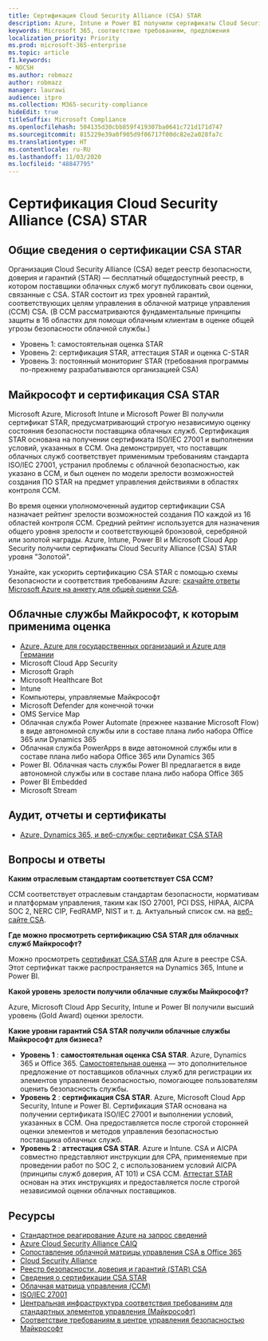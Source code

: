 ```yaml
---
title: Сертификация Cloud Security Alliance (CSA) STAR
description: Azure, Intune и Power BI получили сертификаты Cloud Security Alliance STAR уровня "Золотой".
keywords: Microsoft 365, соответствие требованиям, предложения
localization_priority: Priority
ms.prod: microsoft-365-enterprise
ms.topic: article
f1.keywords:
- NOCSH
ms.author: robmazz
author: robmazz
manager: laurawi
audience: itpro
ms.collection: M365-security-compliance
hideEdit: true
titleSuffix: Microsoft Compliance
ms.openlocfilehash: 504135d30cbb859f419307ba0641c721d171d747
ms.sourcegitcommit: 815229e39a0f905d9f06717f00dc82e2a028fa7c
ms.translationtype: HT
ms.contentlocale: ru-RU
ms.lasthandoff: 11/03/2020
ms.locfileid: "48847795"
---
```

# <a name="cloud-security-alliance-csa-star-certification"></a>Сертификация Cloud Security Alliance (CSA) STAR

## <a name="csa-star-certification-overview"></a>Общие сведения о сертификации CSA STAR

Организация Cloud Security Alliance (CSA) ведет реестр безопасности, доверия и гарантий (STAR) — бесплатный общедоступный реестр, в котором поставщики облачных служб могут публиковать свои оценки, связанные с CSA. STAR состоит из трех уровней гарантий, соответствующих целям управления в облачной матрице управления (CCM) CSA. (В CCM рассматриваются фундаментальные принципы защиты в 16 областях для помощи облачным клиентам в оценке общей угрозы безопасности облачной службы.)

- Уровень 1: самостоятельная оценка STAR
- Уровень 2: сертификация STAR, аттестация STAR и оценка C-STAR
- Уровень 3: постоянный мониторинг STAR (требования программы по-прежнему разрабатываются организацией CSA)

## <a name="microsoft-and-csa-star-certification"></a>Майкрософт и сертификация CSA STAR

Microsoft Azure, Microsoft Intune и Microsoft Power BI получили сертификат STAR, предусматривающий строгую независимую оценку состояния безопасности поставщика облачных служб. Сертификация STAR основана на получении сертификата ISO/IEC 27001 и выполнении условий, указанных в CCM. Она демонстрирует, что поставщик облачных служб соответствует применимым требованиям стандарта ISO/IEC 27001, устранил проблемы с облачной безопасностью, как указано в CCM, и был оценен по модели зрелости возможностей создания ПО STAR на предмет управления действиями в областях контроля CCM.  
  
Во время оценки уполномоченный аудитор сертификации CSA назначает рейтинг зрелости возможностей создания ПО каждой из 16 областей контроля CCM. Средний рейтинг используется для назначения общего уровня зрелости и соответствующей бронзовой, серебряной или золотой награды. Azure, Intune, Power BI и Microsoft Cloud App Security получили сертификаты Cloud Security Alliance (CSA) STAR уровня "Золотой".  

Узнайте, как ускорить сертификацию CSA STAR с помощью схемы безопасности и соответствия требованиям Azure: [скачайте ответы Microsoft Azure на анкету для общей оценки CSA](https://gallery.technet.microsoft.com/Azure-Responses-to-CSA-46034a11).

## <a name="microsoft-in-scope-cloud-services"></a>Облачные службы Майкрософт, к которым применима оценка

- [Azure, Azure для государственных организаций и Azure для Германии](https://aka.ms/AzureCompliance)
- Microsoft Cloud App Security
- Microsoft Graph
- Microsoft Healthcare Bot
- Intune
- Компьютеры, управляемые Майкрософт
- Microsoft Defender для конечной точки
- OMS Service Map
- Облачная служба Power Automate (прежнее название Microsoft Flow) в виде автономной службы или в составе плана либо набора Office 365 или Dynamics 365
- Облачная служба PowerApps в виде автономной службы или в составе плана либо набора Office 365 или Dynamics 365
- Power BI. Облачная часть службы Power BI предлагается в виде автономной службы или в составе плана либо набора Office 365
- Power BI Embedded
- Microsoft Stream

## <a name="audits-reports-and-certificates"></a>Аудит, отчеты и сертификаты

- [Azure, Dynamics 365, и веб-службы: сертификат CSA STAR](https://aka.ms/azurecsastarcert)

## <a name="frequently-asked-questions"></a>Вопросы и ответы

**Каким отраслевым стандартам соответствует CSA CCM?**

CCM соответствует отраслевым стандартам безопасности, нормативам и платформам управления, таким как ISO 27001, PCI DSS, HIPAA, AICPA SOC 2, NERC CIP, FedRAMP, NIST и т. д. Актуальный список см. на [веб-сайте CSA](https://cloudsecurityalliance.org/).

**Где можно просмотреть сертификацию CSA STAR для облачных служб Майкрософт?**

Можно просмотреть [сертификат CSA STAR](https://aka.ms/csastar-certification) для Azure в реестре CSA. Этот сертификат также распространяется на Dynamics 365, Intune и Power BI.

**Какой уровень зрелости получили облачные службы Майкрософт?**

Azure, Microsoft Cloud App Security, Intune и Power BI получили высший уровень (Gold Award) оценки зрелости.

**Какие уровни гарантий CSA STAR получили облачные службы Майкрософт для бизнеса?**

- **Уровень 1** : **самостоятельная оценка CSA STAR**. Azure, Dynamics 365 и Office 365. [Самостоятельная оценка](offering-csa-star-self-assessment.md) — это дополнительное предложение от поставщиков облачных служб для регистрации их элементов управления безопасностью, помогающее пользователям оценить безопасность службы.
- **Уровень 2** : **сертификация CSA STAR**. Azure, Microsoft Cloud App Security, Intune и Power BI. Сертификация STAR основана на получении сертификата ISO/IEC 27001 и выполнении условий, указанных в CCM. Она предоставляется после строгой сторонней оценки элементов и методов управления безопасностью поставщика облачных служб.
- **Уровень 2** : **аттестация CSA STAR**. Azure и Intune. CSA и AICPA совместно представляют инструкции для CPA, применяемые при проведении работ по SOC 2, с использованием условий AICPA (принципы служб доверия, AT 101) и CSA CCM. [Аттестат STAR](offering-CSA-STAR-Attestation.md) основан на этих инструкциях и предоставляется после строгой независимой оценки облачных поставщиков.

## <a name="resources"></a>Ресурсы

- [Стандартное реагирование Azure на запрос сведений](https://aka.ms/AzureStandardRequestForInformation)
- [Azure Cloud Security Alliance CAIQ](https://aka.ms/AzureCSACAIQ)
- [Сопоставление облачной матрицы управления CSA в Office 365](https://aka.ms/Office365CSACloudControlMatrix)
- [Cloud Security Alliance](https://cloudsecurityalliance.org/)
- [Реестр безопасности, доверия и гарантий (STAR) CSA](https://cloudsecurityalliance.org/star/)
- [Сведения о сертификации CSA STAR](https://cloudsecurityalliance.org/star/certification/)
- [Облачная матрица управления (CCM)](https://cloudsecurityalliance.org/group/cloud-controls-matrix/)
- [ISO/IEC 27001](offering-iso-27001.md)
- [Центральная инфраструктура соответствия требованиям для стандартных элементов управления (Майкрософт)](https://www.microsoft.com/trust-center/compliance/compliance-overview)
- [Соответствие требованиям в центре управления безопасностью Майкрософт](https://www.microsoft.com/trust-center/compliance/compliance-overview)
